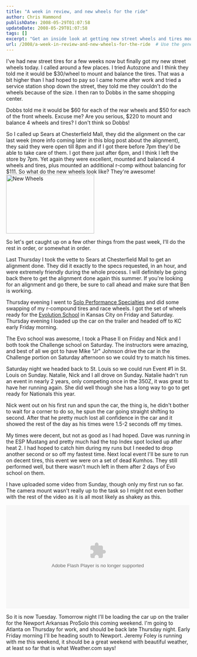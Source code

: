 ```yaml
---
title: "A week in review, and new wheels for the ride"
author: Chris Hammond
publishDate: 2008-05-29T01:07:58
updateDate: 2008-05-29T01:07:58
tags: []
excerpt: "Get an inside look at getting new street wheels and tires mounted and balanced. Discover the best value and service for your car at Sears in Chesterfield Mall!"
url: /2008/a-week-in-review-and-new-wheels-for-the-ride  # Use the generated URL with year
---
```

<p>I've had new street tires for a few weeks now but finally got my new street wheels today. I called around a few places. I tried Autozone and I think they told me it would be $30/wheel to mount and balance the tires. That was a bit higher than I had hoped to pay so I came home after work and tried&#160;a service station shop down the street, they told me they couldn't do the wheels because of the size. I then ran to Dobbs in the same shopping center.</p> <p>Dobbs told me it would be $60 for each of the rear wheels and $50 for each of the front wheels. Excuse me? Are you serious, $220 to mount and balance 4 wheels and tires? I don't think so Dobbs!</p> <p>So I called up Sears at Chesterfield Mall, they did the alignment on the car last week (more info coming later in this blog post about the alignment), they said they were open till 8pm and if I got there before 7pm they'd be able to take care of them. I got there just after 6pm, and I think I left the store by 7pm. Yet again they were excellent, mounted and balanced 4 wheels and tires, plus mounted an additional r-comp without balancing for $111. So what do the new wheels look like? They're awesome! <a title="New Wheels" href="https://www.flickr.com/photos/chammond/2400095982/"><img class="pc_img" height="160" alt="New Wheels" src="https://farm4.static.flickr.com/3165/2400095982_8d8bc9b9d4_m.jpg" width="240" /></a></p> <p>So let's get caught up on a few other things from the past week, I'll do the rest in order, or somewhat in order.</p> <p>Last Thursday I took the vette to Sears at Chesterfield Mall to get an alignment done. They did it exactly to the specs requested, in an hour, and were extremely friendly during the whole process. I will definitely be going back there to get the alignment done again this summer. If you're looking for an alignment and go there, be sure to call ahead and make sure that Ben is working.</p> <p>Thursday evening I went to <a href="https://www.soloperformance.com">Solo Performance Specialties</a> and did some swapping of my r-compound tires and race wheels. I got the set of wheels ready for the <a href="https://www.autocross.com/evolution/">Evolution School</a> in Kansas City on Friday and Saturday. Thursday evening I loaded up the car on the trailer and headed off to KC early Friday morning.</p> <p>The Evo school was awesome, I took a Phase II on Friday and Nick and I both took the Challenge school on Saturday. The instructors were amazing, and best of all we got to have Mike "Jr" Johnson drive the car in the Challenge portion on Saturday afternoon so we could try to match his times.</p> <p>Saturday night we headed back to St. Louis so we could run Event #1 in St. Louis on Sunday. Natalie, Nick and I all drove on Sunday. Natalie hadn't run an event in nearly 2 years, only competing once in the 350Z, it was great to have her running again. She did well though she has a long way to go to get ready for Nationals this year.</p> <p>Nick went out on his first run and spun the car, the thing is, he didn't bother to wait for a corner to do so, he spun the car going straight shifting to second. After that he pretty much lost all confidence in the car and it showed the rest of the day as his times were 1.5-2 seconds off my times.</p> <p>My times were decent, but not as good as I had hoped. Dave was running in the ESP Mustang and pretty much had the top Index spot locked up after heat 2. I had hoped to catch him during my runs but I needed to drop another second or so off my fastest time. Next local event I'll be sure to run on decent tires, this event we were on a set of dead Kumhos. They still performed well, but there wasn't much left in them after 2 days of Evo school on them.</p> <p>I have uploaded some video from Sunday, though only my first run so far. The camera mount wasn't really up to the task so I might not even bother with the rest of the video as it is all most likely as shakey as this.</p> <p> <object type="application/x-shockwave-flash" width="500" height="281" data="https://www.flickr.com/apps/video/stewart.swf?v=1.167" classid="clsid:D27CDB6E-AE6D-11cf-96B8-444553540000"> <param name="flashvars" value="intl_lang=en-us&amp;photo_secret=31d5dac809&amp;photo_id=2399148321"></param> <param name="movie" value="https://www.flickr.com/apps/video/stewart.swf?v=1.167"></param> <param name="bgcolor" value="#000000"></param> <param name="allowFullScreen" value="true"></param><embed type="application/x-shockwave-flash" src="https://www.flickr.com/apps/video/stewart.swf?v=1.167" bgcolor="#000000" allowfullscreen="true" flashvars="intl_lang=en-us&amp;photo_secret=31d5dac809&amp;photo_id=2399148321" height="281" width="500"></embed></object>   </p> <p>So it is now Tuesday. Tomorrow night I'll be loading the car up on the trailer for the Newport Arkansas ProSolo this coming weekend. I'm going to Atlanta on Thursday for work, and should be back late Thursday night. Early Friday morning I'll be heading south to Newport. Jeremy Foley is running with me this weekend, it should be a great weekend with beautiful weather, at least so far that is what Weather.com says!</p>

